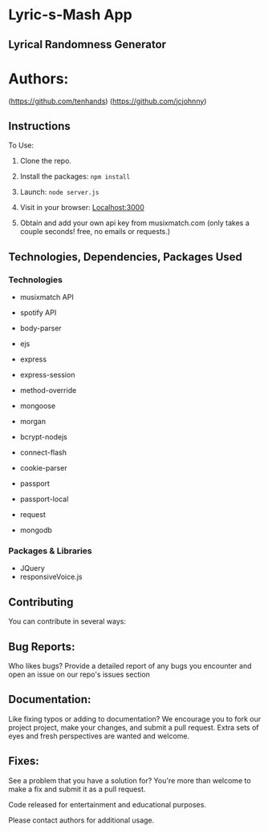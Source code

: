 # Lyric-s-Mash App

## Lyrical Randomness Generator

# Authors:
(https://github.com/tenhands)
(https://github.com/jcjohnny)

## Instructions

To Use:

1. Clone the repo.

2. Install the packages: `npm install`

3. Launch: `node server.js`

4. Visit in your browser: [Localhost:3000](http://Localhost:3000)

5. Obtain and add your own api key from musixmatch.com (only takes a couple seconds! free, no emails or requests.)

## Technologies, Dependencies, Packages Used

### Technologies

- musixmatch API
- spotify API

- body-parser
- ejs
- express
- express-session
- method-override
- mongoose
- morgan
- bcrypt-nodejs
- connect-flash
- cookie-parser
- passport
- passport-local
- request
- mongodb

### Packages & Libraries

- JQuery
- responsiveVoice.js




## Contributing

You can contribute in several ways:

## Bug Reports:

Who likes bugs? Provide a detailed report of any bugs you encounter and open an issue on our repo's issues section

## Documentation:

Like fixing typos or adding to documentation? We encourage you to fork our project project, make your changes, and submit a pull request. Extra sets of eyes and fresh perspectives are wanted and welcome.

## Fixes:

See a problem that you have a solution for? You're more than welcome to make a fix and submit it as a pull request.



Code released for entertainment and educational purposes.

Please contact authors for additional usage.
